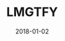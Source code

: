 ---
layout: site
title: "LMGTFY"
date: 2018-01-02
categories: [community]
version: 1.6.6
major: 1
minor: 6
patch: 6
slug: lmgtfy
link: http://lmgtfy.com/
permalink: /sites/:slug
---